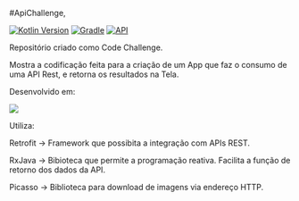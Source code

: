 #ApiChallenge,

[![Kotlin Version](https://img.shields.io/badge/kotlin-1.7.0-blue.svg?style=for-the-badge)](http://kotlinlang.org/)
[![Gradle](https://img.shields.io/badge/gradle-7.2-blue.svg?style=for-the-badge)](https://lv.binarybabel.org/catalog/gradle/latest)
[![API](https://img.shields.io/badge/API-19%2B-blue.svg?style=for-the-badge)](https://android-arsenal.com/api?level=19)

Repositório criado como Code Challenge.

Mostra a codificação feita para a criação de um App que faz o consumo de uma API Rest, e retorna os resultados na Tela.



Desenvolvido em:

<img src="https://img.shields.io/badge/Kotlin-0095D5?style=for-the-badge&logo=kotlin&logoColor=white" />

Utiliza: 

Retrofit -> Framework que possibita a integração com APIs REST.

RxJava -> Bibioteca que permite a programação reativa. Facilita a função de retorno dos dados da API.

Picasso -> Biblioteca para download de imagens via endereço HTTP.
